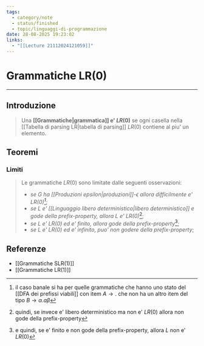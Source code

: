 ```yaml
---
tags:
  - category/note
  - status/finished
  - topic/linguaggi-di-programmazione
date: 28-08-2025 19:23:02
links:
  - "[[Lecture 21112024121059]]"
---
```

# Grammatiche LR(0)
---
## Introduzione
> Una **[[Grammatiche|grammatica]] e' $LR(0)$** se ogni casella nella [[Tabella di parsing LR|tabella di parsing]] $LR(0)$ contiene al piu' un elemento.

## Teoremi
### Limiti
> Le grammatiche $LR(0)$ sono limitate dalle seguenti osservazioni:
> - _se $G$ ha [[Produzioni epsilon|produzioni]]-$\epsilon$ allora difficilmente e' $LR(0)$[^1]_;
> - _se $L$ e' [[Linguaggio libero deterministico|libero deterministico]] e gode della prefix-property, allora $L$ e' $LR(0)$_[^2];
> - _se $L$ e' $LR(0)$ ed e' finito, allora gode della prefix-property_[^3];
> - _se $L$ e' $LR(0)$ ed e' infinito, puo' non godere della prefix-property_;

## Referenze
- [[Grammatiche SLR(1)]]
- [[Grammatiche LR(1)]]

[^1]: il caso banale si ha per quelle grammatiche che hanno uno stato del [[DFA dei prefissi viabili]] con item $A \to .$ che non ha un altro item del tipo $B \to \alpha . a \beta$
[^2]: quindi, se invece e' libero deterministico ma non e' $LR(0)$ allora non gode della prefix-property
[^3]: e quindi, se e' finito e non gode della prefix-property, allora $L$ non e' $LR(0)$
